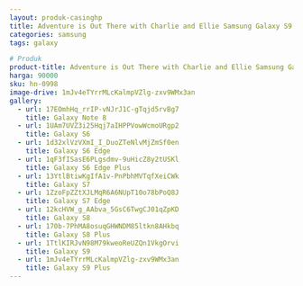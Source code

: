 ```yaml
---
layout: produk-casinghp
title: Adventure is Out There with Charlie and Ellie Samsung Galaxy S9 Plus Case
categories: samsung
tags: galaxy

# Produk
product-title: Adventure is Out There with Charlie and Ellie Samsung Galaxy S9 Plus Case
harga: 90000
sku: hn-0998
image-drive: 1mJv4eTYrrMLcKalmpVZlg-zxv9WMx3an
gallery:
  - url: 17EOmhHq_rrIP-vNJrJ1C-gTqjd5rvBg7
    title: Galaxy Note 8
  - url: 1UAm7UVZ3i25Hqj7aIHPPVowWcmoURgp2
    title: Galaxy S6
  - url: 1d32xlVzVXmI_I_DuoZTeNlvMjZmSf0en
    title: Galaxy S6 Edge
  - url: 1qF3fISasE6PLgsdmv-9uHicZ8y2tUSKl
    title: Galaxy S6 Edge Plus
  - url: 13YtlBtiwKgIfA1v-PnPbhMVTqfXeiCWk
    title: Galaxy S7
  - url: 1ZzoFpZZtXJLMqR6A6NUpT10o78bPoQ8J
    title: Galaxy S7 Edge
  - url: 12kcHVW_g_AAbva_5GsC6TwgCJ01qZpKD
    title: Galaxy S8
  - url: 170b-7PhMA8osuqGHWNDM85ltkn8AHkbq
    title: Galaxy S8 Plus
  - url: 1TtlKIRJvN98M79kweoReUZQn1VkgOrvi
    title: Galaxy S9
  - url: 1mJv4eTYrrMLcKalmpVZlg-zxv9WMx3an
    title: Galaxy S9 Plus
---
```

